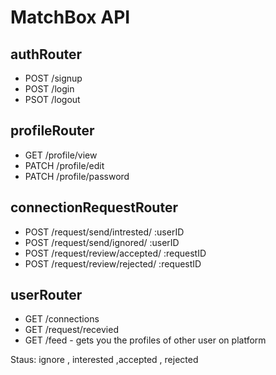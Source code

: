 # MatchBox API

## authRouter
- POST /signup
- POST /login
- PSOT /logout

## profileRouter
- GET /profile/view
- PATCH /profile/edit
- PATCH /profile/password

## connectionRequestRouter
- POST /request/send/intrested/ :userID
- POST /request/send/ignored/ :userID
- POST /request/review/accepted/ :requestID
- POST /request/review/rejected/ :requestID

## userRouter
- GET /connections
- GET /request/recevied
- GET /feed - gets you the profiles of other user on platform



Staus: ignore , interested ,accepted , rejected